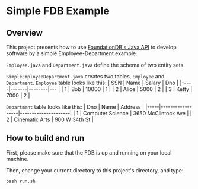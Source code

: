 # Simple FDB Example

## Overview
This project presents how to use [FoundationDB's Java API](https://apple.github.io/foundationdb/javadoc/index.html) to develop software by a simple Employee-Department example. 

`Employee.java` and `Department.java` define the schema of two entity sets.

`SimpleEmployeeDepartment.java` creates two tables, `Employee` and `Department`. `Employee` table looks like this:
| SSN | Name  | Salary | Dno |
|-----|-------|--------|--- |
| 1   | Bob   | 10000  | 1 |
| 2   | Alice | 5000   | 2 |
| 3   | Ketty | 7000   | 2 |

`Department` table looks like this:
| Dno | Name             | Address             |
|-----|------------------|---------------------|
| 1   | Computer Science | 3650 McClintock Ave |
| 2   | Cinematic Arts   | 900 W 34th St       |


## How to build and run
First, please make sure that the FDB is up and running on your local machine.

Then, change your current directory to this project's directory, and type:
```shell
bash run.sh
```